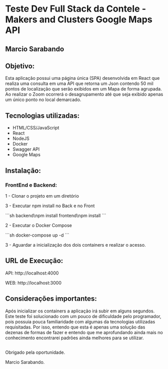 # Teste Dev Full Stack da Contele - Makers and Clusters Google Maps API
## Marcio Sarabando

## Objetivo: 
Esta aplicação possui uma página única (SPA) desenvolvida em React que realiza uma consulta em uma API que retorna um Json contendo 50 mil pontos de localização que serão exibidos em um Mapa de forma agrupada.
Ao realizar o Zoom ocorrerá o desagrupamento até que seja exibido apenas um único ponto no local demarcado.

## Tecnologias utilizadas:
<ul>
    <li>HTML/CSS/JavaScript</li>
    <li>React</li>
    <li>NodeJS</li>
    <li>Docker</li>
    <li>Swagger API</li>
    <li>Google Maps</li>
</ul>

## Instalação:
### FrontEnd e Backend:
<p>1 - Clonar o projeto em um diretório</p>
<p>3 - Executar npm install no Back e no Front </p>
```sh
backend\npm install
frontend\npm install
```
<p>2 - Executar o Docker Compose</p>
```sh
docker-compose up -d
```
<p>3 - Aguardar a inicialização dos dois containers e realizar o acesso.</p>

 ## URL de Execução:
<p>API: http://localhost:4000</p>
<p>WEB: http://localhost:3000</p>

## Considerações importantes: 
Após inicializar os containers a aplicação irá subir em alguns segundos.
Este teste foi solucionado com um pouco de dificuldade pelo programador, pois possuia pouca familiaridade com algumas da tecnologias utilizadas requisitadas. Por isso, entendo que esta é apenas uma solução das dezenas de formas de fazer e entendo que me aprofundando ainda mais no conhecimento encontrarei padrões ainda melhores para se utilizar.
## 
Obrigado pela oportunidade.

Marcio Sarabando.